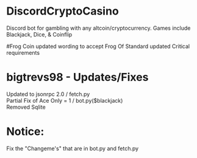 # DiscordCryptoCasino
Discord bot for gambling with any altcoin/cryptocurrency. Games include Blackjack, Dice, &amp; Coinflip

#Frog Coin
 updated wording to accept Frog Of Standard
 updated Critical requirements

# bigtrevs98 - Updates/Fixes
 Updated to jsonrpc 2.0 / fetch.py  
 Partial Fix of Ace Only = 1 / bot.py($blackjack)  
 Removed Sqlite
 
# Notice:
Fix the "Changeme's" that are in bot.py and fetch.py
